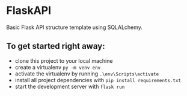 # FlaskAPI
Basic Flask API structure template using SQLALchemy.

## To get started right away:

* clone this project to your local machine
* create a virtualenv `py -m venv env`
* activate the virtualenv by running `.\env\Scripts\activate`
* install all project dependencies with `pip install requirements.txt`
* start the development server with `flask run`
